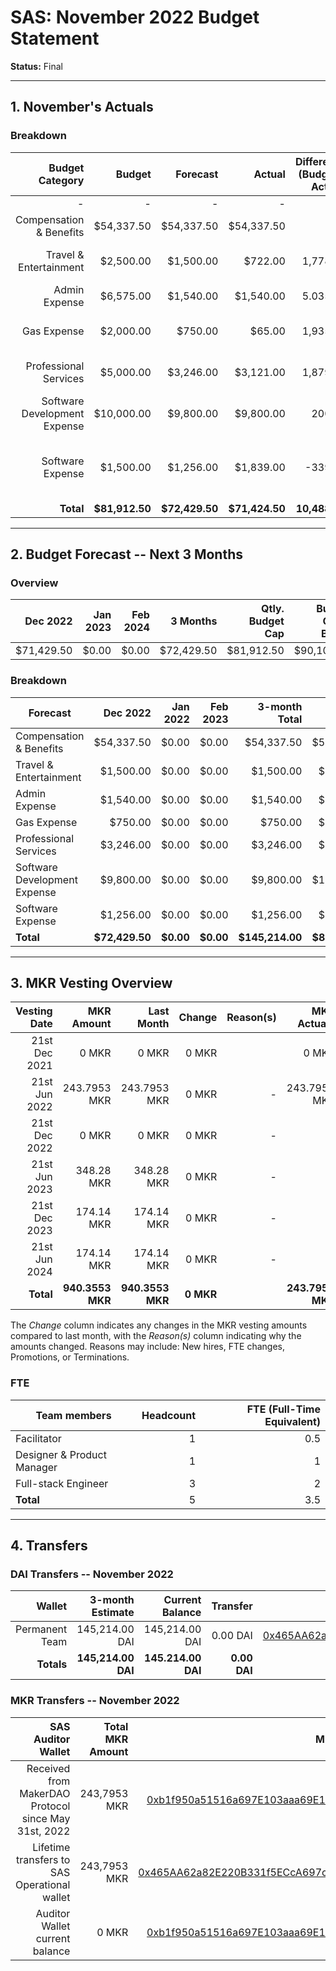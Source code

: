 # SAS: November 2022 Budget Statement

**Status:** Final

---
## 1. November's Actuals

### Breakdown

| Budget Category                          | Budget       | Forecast      | Actual       |Difference (Budget - Actual)|Difference (Forecast - Actual)|   Payments   |   Comment     |
|-----------------------------------------:|-------------:|--------------:|-------------:|---------------------------:|-----------------------------:|-------------:|--------------:|
|                                         -|             -|              -|             -|                           -|                             -|    $72,074.50|              -|
| Compensation & Benefits                  |    $54,337.50|     $54,337.50|    $54,337.50|                           0|                             0|             -|              -|  
| Travel & Entertainment                   |     $2,500.00|      $1,500.00|       $722.00|                    1,778.00|                        778.00|             -|Less traveling than planned|
| Admin Expense                            |     $6,575.00|      $1,540.00|     $1,540.00|                    5.035.00|                             0|             -|              |
| Gas Expense                              |     $2,000.00|        $750.00|        $65.00|                    1,935.00|                        685.00|             -|lower gas fees than expected|
| Professional Services                    |     $5,000.00|      $3,246.00|     $3,121.00|                    1,879.00|                        125.00|             -|Spend less on legal advisor|              -|
| Software Development Expense             |    $10,000.00|      $9,800.00|     $9,800.00|                      200.00|                             0|             -|               |
| Software Expense                         |     $1,500.00|      $1,256.00|     $1,839.00|                     -339.00|                       -583.00|             -|higher infrasturcture costs due to simiulation testing |
| **Total**                                |**$81,912.50**| **$72,429.50**|**$71,424.50**|               **10,488.00**|                   **1005.00**|**$72,074.50**|              -|

---

## 2. Budget Forecast -- Next 3 Months

### Overview

| Dec  2022  |  Jan 2023  |   Feb 2024 |  3 Months  |Qtly. Budget Cap|Budget Cap + Buffer|
| ----------:| ----------:| ----------:| ----------:| --------------:| -----------------:|
| $71,429.50 |       $0.00|       $0.00|  $72,429.50|      $81,912.50|         $90,103.75|

### Breakdown

| Forecast                            |   Dec 2022    |  Jan  2022    |   Feb  2023  | 3-month Total |   Budget Cap  |
|-------------------------------------|--------------:|--------------:|-------------:|--------------:|--------------:|
| Compensation & Benefits             |     $54,337.50|          $0.00|         $0.00|     $54,337.50|     $54,337.50|
| Travel & Entertainment              |      $1,500.00|          $0.00|         $0.00|      $1,500.00|      $2,500.00|
| Admin Expense                       |      $1,540.00|          $0.00|         $0.00|      $1,540.00|      $6,575.00|
| Gas Expense                         |        $750.00|          $0.00|         $0.00|        $750.00|      $2,000.00|
| Professional Services               |      $3,246.00|          $0.00|         $0.00|      $3,246.00|      $5,000.00|
| Software Development Expense        |      $9,800.00|          $0.00|         $0.00|      $9,800.00|     $10,000.00|
| Software Expense                    |      $1,256.00|          $0.00|         $0.00|      $1,256.00|      $1,500.00|
| **Total**                           | **$72,429.50**|      **$0.00**|     **$0.00**|**$145,214.00**| **$81,912.50**|


---

## 3. MKR Vesting Overview


|  Vesting Date         |       MKR Amount |    Last Month  |  Change |      Reason(s) |   MKR Actuals   |
|----------------------:|-----------------:|---------------:|--------:|---------------:|----------------:|
|  21st Dec 2021        |            0 MKR |          0 MKR |   0 MKR |                |           0 MKR |
|  21st Jun 2022        |     243.7953 MKR |   243.7953 MKR |   0 MKR |              - |    243.7953 MKR |
|  21st Dec 2022        |            0 MKR |          0 MKR |   0 MKR |              - |               - |
|  21st Jun 2023        |       348.28 MKR |     348.28 MKR |   0 MKR |              - |               - |
|  21st Dec 2023        |       174.14 MKR |     174.14 MKR |   0 MKR |              - |               - |
|  21st Jun 2024        |       174.14 MKR |     174.14 MKR |   0 MKR |              - |               - |
|  **Total**            | **940.3553 MKR** |**940.3553 MKR**|**0 MKR**|                |**243.7953 MKR** |

The *Change* column indicates any changes in the MKR vesting amounts compared to last month, with the *Reason(s)* column indicating why the amounts changed. Reasons may include: New hires, FTE changes, Promotions, or Terminations.

### FTE

| Team members              |Headcount|FTE (Full-Time Equivalent)|
|---------------------------|--------:|-------------------------:|
| Facilitator               |1        |0.5                       |
| Designer & Product Manager|1        |1                         |
| Full-stack Engineer       |3        |2                         |
| **Total**                 |5        |3.5                       |

---

## 4. Transfers

### DAI Transfers -- November 2022

|           Wallet|  3-month Estimate|   Current Balance|          Transfer|                         Multi-sig Address|
|----------------:|-----------------:|-----------------:|-----------------:|-----------------------------------------:|
|   Permanent Team|    145,214.00 DAI|    145,214.00 DAI|          0.00 DAI|[0x465AA62a82E220B331f5ECcA697c20E89554B298](https://gnosis-safe.io/app/eth:0x465AA62a82E220B331f5ECcA697c20E89554B298/transactions/history)|
|       **Totals**|**145,214.00 DAI**|**145.214.00 DAI**|      **0.00 DAI**|                                          |

### MKR Transfers -- November 2022

|  SAS Auditor Wallet                                  | Total MKR Amount |                           Multi-sig Address |
|-----------------------------------------------------:|-----------------:|--------------------------------------------:|
| Received from MakerDAO Protocol since May 31st, 2022 |     243,7953 MKR |[0xb1f950a51516a697E103aaa69E152d839182f6Fe](https://gnosis-safe.io/app/eth:0xb1f950a51516a697E103aaa69E152d839182f6Fe/transactions/history)|
| Lifetime transfers to SAS Operational wallet         |     243,7953 MKR |[0x465AA62a82E220B331f5ECcA697c20E89554B298](https://gnosis-safe.io/app/eth:0x465AA62a82E220B331f5ECcA697c20E89554B298/transactions/history)| 
| Auditor Wallet current balance                       |            0 MKR |[0xb1f950a51516a697E103aaa69E152d839182f6Fe](https://gnosis-safe.io/app/eth:0xb1f950a51516a697E103aaa69E152d839182f6Fe/transactions/history)| 



